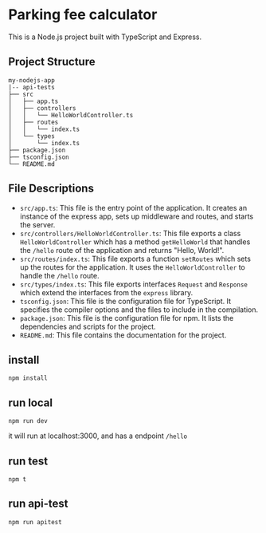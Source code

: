 # Parking fee calculator

This is a Node.js project built with TypeScript and Express.

## Project Structure

```
my-nodejs-app
|-- api-tests
├── src
│   ├── app.ts
│   ├── controllers
│   │   └── HelloWorldController.ts
│   ├── routes
│   │   └── index.ts
│   └── types
│       └── index.ts
├── package.json
├── tsconfig.json
└── README.md
```

## File Descriptions

- `src/app.ts`: This file is the entry point of the application. It creates an instance of the express app, sets up middleware and routes, and starts the server.
- `src/controllers/HelloWorldController.ts`: This file exports a class `HelloWorldController` which has a method `getHelloWorld` that handles the `/hello` route of the application and returns "Hello, World!".
- `src/routes/index.ts`: This file exports a function `setRoutes` which sets up the routes for the application. It uses the `HelloWorldController` to handle the `/hello` route.
- `src/types/index.ts`: This file exports interfaces `Request` and `Response` which extend the interfaces from the `express` library.
- `tsconfig.json`: This file is the configuration file for TypeScript. It specifies the compiler options and the files to include in the compilation.
- `package.json`: This file is the configuration file for npm. It lists the dependencies and scripts for the project.
- `README.md`: This file contains the documentation for the project.

## install

```
npm install
````

## run local

```
npm run dev
```

it will run at localhost:3000, and has a endpoint `/hello`

## run test

```
npm t
```

## run api-test

```
npm run apitest
```
